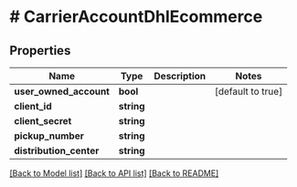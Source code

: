 # # CarrierAccountDhlEcommerce

## Properties

Name | Type | Description | Notes
------------ | ------------- | ------------- | -------------
**user_owned_account** | **bool** |  | [default to true]
**client_id** | **string** |  |
**client_secret** | **string** |  |
**pickup_number** | **string** |  |
**distribution_center** | **string** |  |

[[Back to Model list]](../../README.md#models) [[Back to API list]](../../README.md#endpoints) [[Back to README]](../../README.md)
